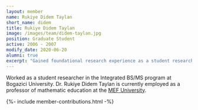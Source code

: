 ```yaml
---
layout: member
name: Rukiye Didem Taylan
short_name: didem
title: Rukiye Didem Taylan
image: /images/team/didem-taylan.jpg
position: Graduate Student
active: 2006 - 2007
modify_date: 2020-06-20 
alumni: true
excerpt: "Gained foundational research experience as a student researcher in the Integrated BS/MS program at Bogazici University."
---
```


Worked as a student researcher in the Integrated BS/MS program at Bogazici University. Dr. Rukiye Didem Taylan is currently employed as a professor of mathematic education at the [MEF University](http://www.mef.edu.tr/en).

{%- include member-contributions.html -%}